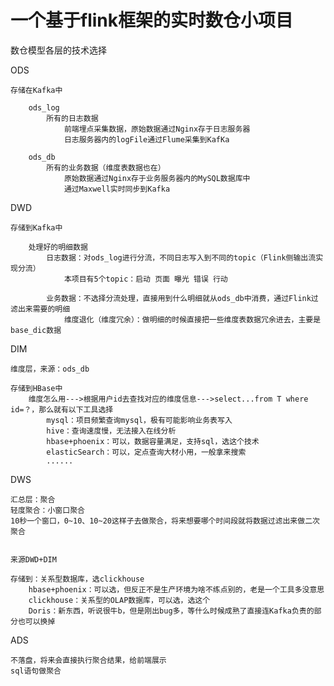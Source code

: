# 一个基于flink框架的实时数仓小项目

数仓模型各层的技术选择

ODS

    存储在Kafka中

        ods_log
            所有的日志数据
                前端埋点采集数据，原始数据通过Nginx存于日志服务器
                日志服务器内的logFile通过Flume采集到KafKa

        ods_db
            所有的业务数据（维度表数据也在）
                原始数据通过Nginx存于业务服务器内的MySQL数据库中
                通过Maxwell实时同步到Kafka


DWD
    
    存储到Kafka中

        处理好的明细数据
            日志数据：对ods_log进行分流，不同日志写入到不同的topic（Flink侧输出流实现分流）
                本项目有5个topic：启动 页面 曝光 错误 行动

            业务数据：不选择分流处理，直接用到什么明细就从ods_db中消费，通过Flink过滤出来需要的明细
                维度退化（维度冗余）：做明细的时候直接把一些维度表数据冗余进去，主要是base_dic数据


DIM

    维度层，来源：ods_db

    存储到HBase中
        维度怎么用--->根据用户id去查找对应的维度信息--->select...from T where id=？，那么就有以下工具选择
            mysql：项目频繁查询mysql，极有可能影响业务表写入
            hive：查询速度慢，无法接入在线分析
            hbase+phoenix：可以，数据容量满足，支持sql，选这个技术
            elasticSearch：可以，定点查询大材小用，一般拿来搜索
            ......


DWS

    汇总层：聚合
    轻度聚合：小窗口聚合
    10秒一个窗口，0~10、10~20这样子去做聚合，将来想要哪个时间段就将数据过滤出来做二次聚合


    来源DWD+DIM

    存储到：关系型数据库，选clickhouse
        hbase+phoenix：可以选，但反正不是生产环境为啥不练点别的，老是一个工具多没意思
        clickhouse：关系型的OLAP数据库，可以选，选这个
        Doris：新东西，听说很牛b，但是刚出bug多，等什么时候成熟了直接连Kafka负责的部分也可以换掉


ADS
    
    不落盘，将来会直接执行聚合结果，给前端展示
    sql语句做聚合
